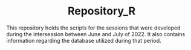  <h1 align="center"> Repository_R  </h1>

This repository holds the scripts for the sessions that were developed during the intersession between June and July of 2022. It also contains information regarding the database utilized during that period.
